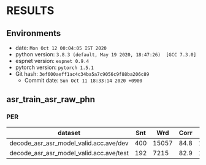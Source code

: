 # RESULTS                                                                                                                                                                                     
## Environments                                                                                                                                                                               
- date: `Mon Oct 12 00:04:05 IST 2020`                                                                                                                                                        
- python version: `3.8.3 (default, May 19 2020, 18:47:26)  [GCC 7.3.0]`                                                                                                                       
- espnet version: `espnet 0.9.4`                                                                                                                                                              
- pytorch version: `pytorch 1.5.1`                                                                                                                                                            
- Git hash: `3ef600aeff1ac4c34ba5a7c9056c9f88ba206c89`                                                                                                                                        
  - Commit date: `Sun Oct 11 18:33:14 2020 +0900`                                                                                                                                             
                                                                                                                                                                                              
## asr_train_asr_raw_phn                                                                                                                                                                      
### PER
|dataset|Snt|Wrd|Corr|Sub|Del|Ins|Err|S.Err|                                                                                                                                                  
|---|---|---|---|---|---|---|---|---|                                                                                                                                                         
|decode_asr_asr_model_valid.acc.ave/dev|400|15057|84.8|11.0|4.2|2.4|17.6|99.0|                                                                                                               
|decode_asr_asr_model_valid.acc.ave/test|192|7215|82.9|12.6|4.5|2.8|19.8|99.0| 